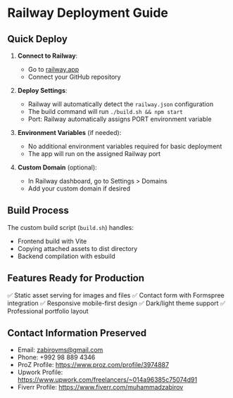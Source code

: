 # Railway Deployment Guide

## Quick Deploy

1. **Connect to Railway**:
   - Go to [railway.app](https://railway.app)
   - Connect your GitHub repository

2. **Deploy Settings**:
   - Railway will automatically detect the `railway.json` configuration
   - The build command will run `./build.sh && npm start`
   - Port: Railway automatically assigns PORT environment variable

3. **Environment Variables** (if needed):
   - No additional environment variables required for basic deployment
   - The app will run on the assigned Railway port

4. **Custom Domain** (optional):
   - In Railway dashboard, go to Settings > Domains
   - Add your custom domain if desired

## Build Process

The custom build script (`build.sh`) handles:
- Frontend build with Vite
- Copying attached assets to dist directory
- Backend compilation with esbuild

## Features Ready for Production

✅ Static asset serving for images and files
✅ Contact form with Formspree integration
✅ Responsive mobile-first design
✅ Dark/light theme support
✅ Professional portfolio layout

## Contact Information Preserved

- Email: zabirovms@gmail.com
- Phone: +992 98 889 4346
- ProZ Profile: https://www.proz.com/profile/3974887
- Upwork Profile: https://www.upwork.com/freelancers/~014a96385c75074d91
- Fiverr Profile: https://www.fiverr.com/muhammadzabirov